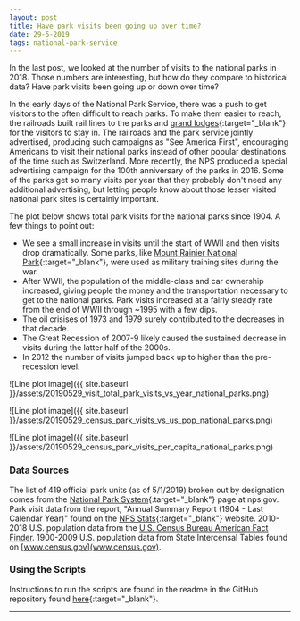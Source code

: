 ```yaml
---
layout: post
title: Have park visits been going up over time?
date: 29-5-2019
tags: national-park-service
---
```


In the last post, we looked at the number of visits to the national parks in 2018. Those numbers are interesting, but how do they compare to historical data? Have park visits been going up or down over time?

In the early days of the National Park Service, there was a push to get visitors to the often difficult to reach parks. To make them easier to reach, the railroads built rail lines to the parks and [grand lodges](https://en.wikipedia.org/wiki/Glacier_Park_Lodge){:target="_blank"} for the visitors to stay in. The railroads and the park service jointly advertised, producing such campaigns as "See America First", encouraging Americans to visit their national parks instead of other popular destinations of the time such as Switzerland. More recently, the NPS produced a special advertising campaign for the 100th anniversary of the parks in 2016. Some of the parks get so many visits per year that they probably don't need any additional advertising, but letting people know about those lesser visited national park sites is certainly important.

The plot below shows total park visits for the national parks since 1904. A few things to point out:
* We see a small increase in visits until the start of WWII and then visits drop dramatically. Some parks, like [Mount Rainier National Park](https://www.nps.gov/articles/mtrainierwwiitraining.htm){:target="_blank"}, were used as military training sites during the war.
* After WWII, the population of the middle-class and car ownership increased, giving people the money and the transportation necessary to get to the national parks. Park visits increased at a fairly steady rate from the end of WWII through ~1995 with a few dips.
* The oil crisises of 1973 and 1979 surely contributed to the decreases in that decade.
* The Great Recession of 2007-9 likely caused the sustained decrease in visits during the latter half of the 2000s.
* In 2012 the number of visits jumped back up to higher than the pre-recession level.

![Line plot image]({{ site.baseurl }}/assets/20190529_visit_total_park_visits_vs_year_national_parks.png)

![Line plot image]({{ site.baseurl }}/assets/20190529_census_park_visits_vs_us_pop_national_parks.png)

![Line plot image]({{ site.baseurl }}/assets/20190529_census_park_visits_per_capita_national_parks.png)

### Data Sources
The list of 419 official park units (as of 5/1/2019) broken out by designation comes from the [National Park System](https://www.nps.gov/aboutus/national-park-system.htm){:target="_blank"} page at nps.gov. Park visit data from the report, "Annual Summary Report (1904 - Last Calendar Year)" found on the [NPS Stats](https://irma.nps.gov/Stats/reports/national){:target="_blank"} website. 2010-2018 U.S. population data from the [U.S. Census Bureau American Fact Finder](https://factfinder.census.gov/faces/nav/jsf/pages/searchresults.xhtml?refresh=t). 1900-2009 U.S. population data from State Intercensal Tables found on [www.census.gov](www.census.gov).

### Using the Scripts
Instructions to run the scripts are found in the readme in the GitHub repository found [here](https://github.com/goodmorningdata/nps){:target="_blank"}.

---
